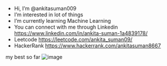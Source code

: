 
- Hi, I’m @ankitasuman009
- I’m interested in lot of things
- I’m currently learning Machine Learning
- You can connect with me through Linkedin https://www.linkedin.com/in/ankita-suman-1a4839178/
- Leetcode https://leetcode.com/ankita_suman09/
- HackerRank https://www.hackerrank.com/ankitasuman8667

my best so far ![image](https://user-images.githubusercontent.com/55661555/173812051-296bcbb4-3969-4335-b8ba-d41f045b8e21.png)

<!---
ankitasuman009/ankitasuman009 is a special repository because its `README.md` (this file) appears on your GitHub profile.
You can click the Preview link to take a look at your changes.
--->
